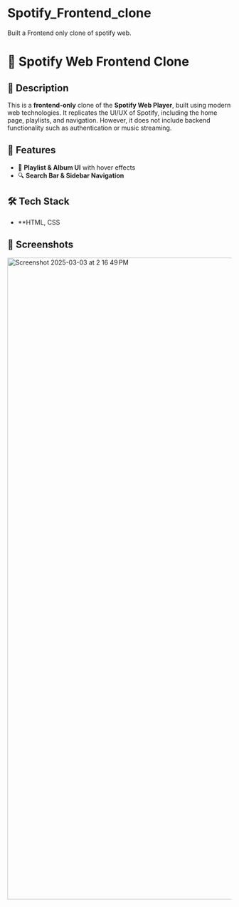 # Spotify_Frontend_clone
Built a Frontend only clone of spotify web.
# 🎵 Spotify Web Frontend Clone

## 📌 Description
This is a **frontend-only** clone of the **Spotify Web Player**, built using modern web technologies. It replicates the UI/UX of Spotify, including the home page, playlists, and navigation. However, it does not include backend functionality such as authentication or music streaming.

## 🚀 Features
- 🎵 **Playlist & Album UI** with hover effects  
- 🔍 **Search Bar & Sidebar Navigation**  

## 🛠 Tech Stack
- **HTML, CSS

## 📸 Screenshots
 <img width="1440" alt="Screenshot 2025-03-03 at 2 16 49 PM" src="https://github.com/user-attachments/assets/11963944-4493-443f-a8c7-13861d19e53a" />

